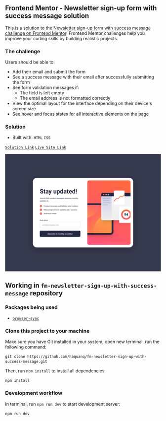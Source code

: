 ## Frontend Mentor - Newsletter sign-up form with success message solution

This is a solution to the [Newsletter sign-up form with success message challenge on Frontend Mentor](https://www.frontendmentor.io/challenges/newsletter-signup-form-with-success-message-3FC1AZbNrv).
Frontend Mentor challenges help you improve your coding skills by building realistic projects.

### The challenge

Users should be able to:

- Add their email and submit the form
- See a success message with their email after successfully submitting the form
- See form validation messages if:
  - The field is left empty
  - The email address is not formatted correctly
- View the optimal layout for the interface depending on their device's screen size
- See hover and focus states for all interactive elements on the page

### Solution

- Built with: `HTML` `CSS`

[`Solution Link`](https://www.frontendmentor.io/solutions/only-html-and-css-pgeog7x0Sw) [`Live Site Link`](https://haquanq.github.io/fm-newsletter-sign-up-with-success-message/)

![](./.docs/design/desktop-design.jpg)

## Working in `fm-newsletter-sign-up-with-success-message` repository

### Packages being used

- [`browser-sync`](https://github.com/BrowserSync/browser-sync)

### Clone this project to your machine

Make sure you have Git installed in your system, open new terminal, run the following command:

```
git clone https://github.com/haquanq/fm-newsletter-sign-up-with-success-message.git
```

Then, run `npm install` to install all dependencies.

```
npm install
```

### Development workflow

In terminal, run `npm run dev` to start development server:

```
npm run dev
```
